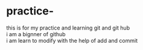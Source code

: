 # practice-
this is for my practice and learning git and git hub
<br>
i am a bignner of github
<br>
i am learn to  modify with the help of add and commit
